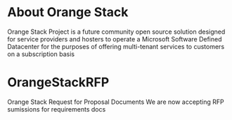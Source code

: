# About Orange Stack
Orange Stack Project is a future community open source solution designed for service providers and hosters to operate a Microsoft Software Defined Datacenter for the purposes of offering multi-tenant services to customers on a subscription basis

# OrangeStackRFP
Orange Stack Request for Proposal Documents
We are now accepting RFP sumissions for requirements docs


